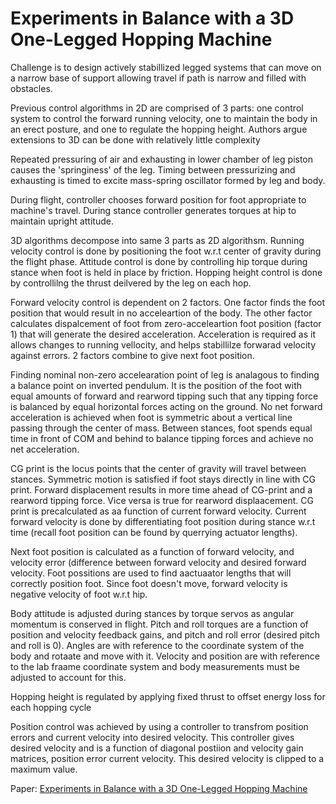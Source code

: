 # Experiments in Balance with a 3D One-Legged Hopping Machine

Challenge is to design actively stabillized legged systems that can move on a narrow base of support allowing travel if path is narrow and filled with obstacles.

Previous control algorithms in 2D are comprised of 3 parts: one control system to control the forward running velocity, one to maintain the body in an erect posture, and one to regulate the hopping height. Authors argue extensions to 3D can be done with relatively little complexity

Repeated pressuring of air and exhausting in lower chamber of leg piston causes the 'springiness' of the leg. Timing between pressurizing and exhausting is timed to excite mass-spring oscillator formed by leg and body.

During flight, controller chooses forward position for foot appropriate to machine's travel. During stance controller generates torques at hip to maintain upright attitude.

3D algorithms decompose into same 3 parts as 2D algorithsm. Running velocity control is done by positioning the foot w.r.t center of gravity during the flight phase. Attitude control is done by controlling hip torque during stance when foot is held in place by friction. Hopping height control is done by controllilng the thrust deilvered by the leg on each hop.

Forward velocity control is dependent on 2 factors. One factor finds the foot position that would result in no acceleartion of the body. The other factor calculates dispalcement of foot from zero-acceleartion foot position (factor 1) that will generate the desired acceleration. Acceleration is required as it allows changes to running vellocity, and helps stabillilze forwarad velocity against errors. 2 factors combine to give next foot position.

Finding nominal non-zero accelearation point of leg is analagous to finding a balance point on inverted pendulum. It is the position of the foot with equal amounts of forward and rearword tipping such that any tipping force is balanced by equal horizontal forces acting on the ground. No net forward acceleration is achieved when foot is symmetric about a vertical line passing through the center of mass. Between stances, foot spends equal time in front of COM and behind to balance tipping forces and achieve no net acceleration.

CG print is the locus points that the center of gravity will travel between stances. Symmetric motion is satisfied if foot stays directly in line with CG print. Forward displacement results in more time ahead of CG-print and a rearword tipping force. Vice versa is true for rearword displaacement. CG print is precalculated as aa function of current forward velocity. Current forward velocity is done by differentiating foot position during stance w.r.t time (recall foot position can be found by querrying actuator lengths).

Next foot position is calculated as a function of forward velocity, and velocity error (difference between forward velocity and desired forward velocity. Foot possitions are used to find aactuaator lengths that will correctly position foot. Since foot doesn't move, forward velocity is negative velocity of foot w.r.t hip. 

Body attitude is adjusted during stances by torque servos as angular momentum is conserved in flight. Pitch and roll torques are a function of position and velocity feedback gains, and pitch and roll error (desired pitch and roll is 0). Angles are with reference to the coordinate system of the body and rotaate and move with it. Velocity and position are with reference to the lab fraame coordinate system and body measurements must be adjusted to account for this.

Hopping height is regulated by applying fixed thrust to offset energy loss for each hopping cycle

Position control was achieved by using a controller to transfrom position errors and current velocity into desired velocity. This controller gives desired velocity and is a function of diagonal postiion and velocity gain matrices, position error current velocity. This desired velocity is clipped to a maximum value.

Paper: [Experiments in Balance with a 3D One-Legged Hopping Machine](https://journals.sagepub.com/doi/pdf/10.1177/027836498400300207)
